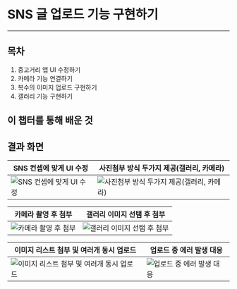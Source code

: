 # SNS 글 업로드 기능 구현하기

---

## 목차

1. 중고거리 앱 UI 수정하기
2. 카메라 기능 연결하기
3. 복수의 이미지 업로드 구현하기
4. 갤러리 기능 구현하기

## 이 챕터를 통해 배운 것



## 결과 화면

| SNS 컨셉에 맞게 UI 수정                                   | 사진첨부 방식 두가지 제공(갤러리, 카메라)|
| -------------------------------------- | ------------------------------------------- |
| ![SNS 컨셉에 맞게 UI 수정](https://imgur.com/ywBTaEd.jpg) | ![사진첨부 방식 두가지 제공(갤러리, 카메라)](https://imgur.com/nmEq7w3.jpg) |

|카메라 촬영 후 첨부 | 갤러리 이미지 선탬 후 첨부 |
| -------------------------------------- | ------------------------------------------- |
| ![카메라 촬영 후 첨부](https://imgur.com/QEUgmDL.jpg) | ![갤러리 이미지 선탬 후 첨부](https://imgur.com/t4oBurr.jpg) |

| 이미지 리스트 첨부 및 여러개 동시 업로드|업로드 중 에러 발생 대응 |
| -------------------------------------- | ------------------------------------------- |
| ![이미지 리스트 첨부 및 여러개 동시 업로드](https://imgur.com/xXM0ZtB.jpg) | ![업로드 중 에러 발생 대응](https://imgur.com/wZsw87w.jpg) |
